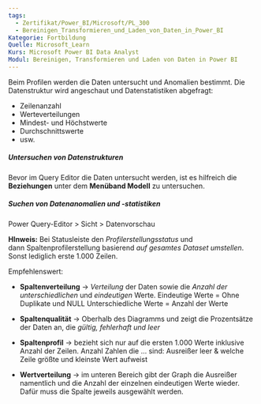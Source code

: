 ```yaml
---
tags:
  - Zertifikat/Power_BI/Microsoft/PL_300
  - Bereinigen_Transformieren_und_Laden_von_Daten_in_Power_BI
Kategorie: Fortbildung
Quelle: Microsoft_Learn
Kurs: Microsoft Power BI Data Analyst
Modul: Bereinigen, Transformieren und Laden von Daten in Power BI
---
```

Beim Profilen werden die Daten untersucht und Anomalien bestimmt.
Die Datenstruktur wird angeschaut und Datenstatistiken abgefragt:
- Zeilenanzahl
- Werteverteilungen
- Mindest- und Höchstwerte
- Durchschnittswerte
- usw.


##### Untersuchen von Datenstrukturen
Bevor im Query Editor die Daten untersucht werden, ist es hilfreich die **Beziehungen** unter dem **Menüband Modell** zu untersuchen.


##### Suchen von Datenanomalien und -statistiken
Power Query-Editor > Sicht > Datenvorschau

**HInweis:** Bei Statusleiste den *Profilerstellungsstatus* und dann Spaltenprofilerstellung basierend *auf gesamtes Dataset umstellen*. Sonst lediglich erste 1.000 Zeilen.

Empfehlenswert:
- **Spaltenverteilung** → *Verteilung* der Daten sowie die *Anzahl der unterschiedlichen* und *eindeutigen* Werte.
		Eindeutige Werte = Ohne Duplikate und NULL
		Unterschiedliche Werte = Anzahl der Werte

- **Spaltenqualität** → Oberhalb des Diagramms und zeigt die Prozentsätze der Daten an, die *gültig, fehlerhaft und leer*

- **Spaltenprofil** → bezieht sich nur auf die ersten 1.000 Werte inklusive Anzahl der Zeilen.
		Anzahl Zahlen die ... sind:
			Ausreißer
			leer
			& welche Zeile größte und kleinste Wert aufweist
- **Wertverteilung** → im unteren Bereich gibt der Graph die Ausreißer namentlich und die Anzahl der einzelnen eindeutigen Werte wieder. Dafür muss die Spalte jeweils ausgewählt werden.

